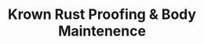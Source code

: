 ---
title: "Krown Rust Proofing & Body Maintenence"
url: /arnprior/krown-rust-proofing-und-body-maintenence/
shop: Autowerkstatt
---
